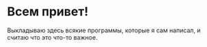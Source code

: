 # Всем привет!
Выкладываю здесь всякие программы, которые я сам написал,
и считаю что это что-то важное.
